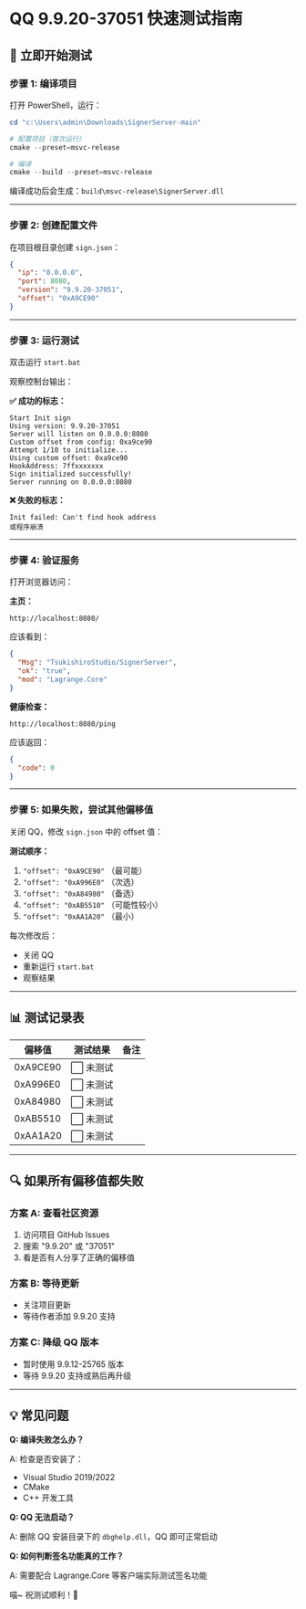 # QQ 9.9.20-37051 快速测试指南

## 🚀 立即开始测试

### 步骤 1: 编译项目

打开 PowerShell，运行：

```powershell
cd "c:\Users\admin\Downloads\SignerServer-main"

# 配置项目（首次运行）
cmake --preset=msvc-release

# 编译
cmake --build --preset=msvc-release
```

编译成功后会生成：`build\msvc-release\SignerServer.dll`

---

### 步骤 2: 创建配置文件

在项目根目录创建 `sign.json`：

```json
{
  "ip": "0.0.0.0",
  "port": 8080,
  "version": "9.9.20-37051",
  "offset": "0xA9CE90"
}
```

---

### 步骤 3: 运行测试

双击运行 `start.bat`

观察控制台输出：

**✅ 成功的标志：**
```
Start Init sign
Using version: 9.9.20-37051
Server will listen on 0.0.0.0:8080
Custom offset from config: 0xa9ce90
Attempt 1/10 to initialize...
Using custom offset: 0xa9ce90
HookAddress: 7ffxxxxxxx
Sign initialized successfully!
Server running on 0.0.0.0:8080
```

**❌ 失败的标志：**
```
Init failed: Can't find hook address
或程序崩溃
```

---

### 步骤 4: 验证服务

打开浏览器访问：

**主页：**
```
http://localhost:8080/
```

应该看到：
```json
{
  "Msg": "TsukishiroStudio/SignerServer",
  "ok": "true",
  "mod": "Lagrange.Core"
}
```

**健康检查：**
```
http://localhost:8080/ping
```

应该返回：
```json
{
  "code": 0
}
```

---

### 步骤 5: 如果失败，尝试其他偏移值

关闭 QQ，修改 `sign.json` 中的 offset 值：

**测试顺序：**

1. `"offset": "0xA9CE90"` （最可能）
2. `"offset": "0xA996E0"` （次选）
3. `"offset": "0xA84980"` （备选）
4. `"offset": "0xAB5510"` （可能性较小）
5. `"offset": "0xAA1A20"` （最小）

每次修改后：
- 关闭 QQ
- 重新运行 `start.bat`
- 观察结果

---

## 📊 测试记录表

| 偏移值 | 测试结果 | 备注 |
|--------|----------|------|
| 0xA9CE90 | ⬜ 未测试 |  |
| 0xA996E0 | ⬜ 未测试 |  |
| 0xA84980 | ⬜ 未测试 |  |
| 0xAB5510 | ⬜ 未测试 |  |
| 0xAA1A20 | ⬜ 未测试 |  |

---

## 🔍 如果所有偏移值都失败

### 方案 A: 查看社区资源

1. 访问项目 GitHub Issues
2. 搜索 "9.9.20" 或 "37051"
3. 看是否有人分享了正确的偏移值

### 方案 B: 等待更新

- 关注项目更新
- 等待作者添加 9.9.20 支持

### 方案 C: 降级 QQ 版本

- 暂时使用 9.9.12-25765 版本
- 等待 9.9.20 支持成熟后再升级

---

## 💡 常见问题

**Q: 编译失败怎么办？**

A: 检查是否安装了：
- Visual Studio 2019/2022
- CMake
- C++ 开发工具

**Q: QQ 无法启动？**

A: 删除 QQ 安装目录下的 `dbghelp.dll`，QQ 即可正常启动

**Q: 如何判断签名功能真的工作？**

A: 需要配合 Lagrange.Core 等客户端实际测试签名功能

喵~ 祝测试顺利！🐾
